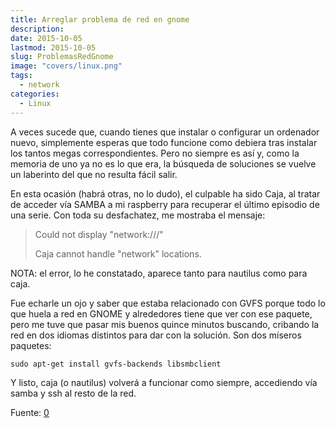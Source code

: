 ```yaml
---
title: Arreglar problema de red en gnome
description: 
date: 2015-10-05
lastmod: 2015-10-05
slug: ProblemasRedGnome
image: "covers/linux.png"
tags:
  - network
categories:
  - Linux
---
```



A veces sucede que, cuando tienes que instalar o configurar un ordenador nuevo, simplemente esperas que todo funcione como debiera tras instalar los tantos megas correspondientes. Pero no siempre es así y, como la memoria de uno ya no es lo que era, la búsqueda de soluciones se vuelve un laberinto del que no resulta fácil salir.

En esta ocasión (habrá otras, no lo dudo), el culpable ha sido Caja, al tratar de acceder vía SAMBA a mi raspberry para recuperar el último episodio de una serie. Con toda su desfachatez, me mostraba el mensaje:


> Could not display "network:///"
>
> Caja cannot handle "network" locations.
>

NOTA: el error, lo he constatado, aparece tanto para nautilus como para caja.

Fue echarle un ojo y saber que estaba relacionado con GVFS porque todo lo que huela a red en GNOME y alrededores tiene que ver con ese paquete, pero me tuve que pasar mis buenos quince minutos buscando, cribando la red en dos idiomas distintos para dar con la solución. Son dos míseros paquetes:

`sudo apt-get install gvfs-backends libsmbclient`

Y listo, caja (o nautilus) volverá a funcionar como siempre, accediendo vía samba y ssh al resto de la red.

Fuente: [0][0]


[0]: https://debianhackers.net/cajanautilus-no-puede-con-las-direcciones-network/
